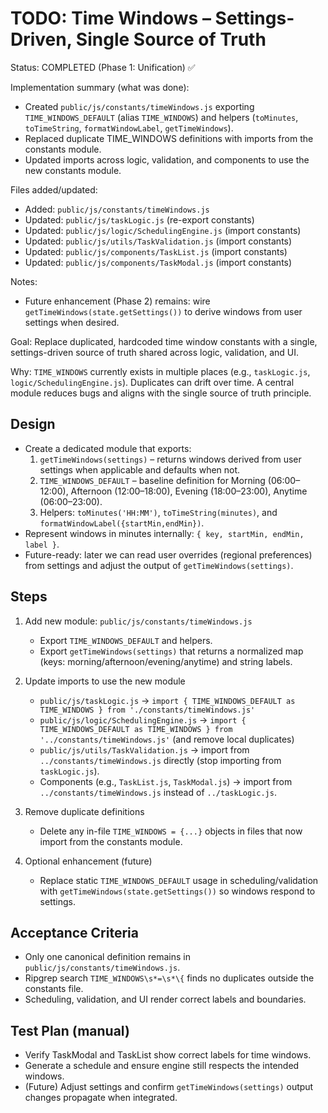 # TODO: Time Windows – Settings-Driven, Single Source of Truth

Status: COMPLETED (Phase 1: Unification) ✅

Implementation summary (what was done):
- Created `public/js/constants/timeWindows.js` exporting `TIME_WINDOWS_DEFAULT` (alias `TIME_WINDOWS`) and helpers (`toMinutes`, `toTimeString`, `formatWindowLabel`, `getTimeWindows`).
- Replaced duplicate TIME_WINDOWS definitions with imports from the constants module.
- Updated imports across logic, validation, and components to use the new constants module.

Files added/updated:
- Added: `public/js/constants/timeWindows.js`
- Updated: `public/js/taskLogic.js` (re-export constants)
- Updated: `public/js/logic/SchedulingEngine.js` (import constants)
- Updated: `public/js/utils/TaskValidation.js` (import constants)
- Updated: `public/js/components/TaskList.js` (import constants)
- Updated: `public/js/components/TaskModal.js` (import constants)

Notes:
- Future enhancement (Phase 2) remains: wire `getTimeWindows(state.getSettings())` to derive windows from user settings when desired.

Goal: Replace duplicated, hardcoded time window constants with a single, settings-driven source of truth shared across logic, validation, and UI.

Why: `TIME_WINDOWS` currently exists in multiple places (e.g., `taskLogic.js`, `logic/SchedulingEngine.js`). Duplicates can drift over time. A central module reduces bugs and aligns with the single source of truth principle.

## Design
- Create a dedicated module that exports:
  1) `getTimeWindows(settings)` – returns windows derived from user settings when applicable and defaults when not.
  2) `TIME_WINDOWS_DEFAULT` – baseline definition for Morning (06:00–12:00), Afternoon (12:00–18:00), Evening (18:00–23:00), Anytime (06:00–23:00).
  3) Helpers: `toMinutes('HH:MM')`, `toTimeString(minutes)`, and `formatWindowLabel({startMin,endMin})`.
- Represent windows in minutes internally: `{ key, startMin, endMin, label }`.
- Future-ready: later we can read user overrides (regional preferences) from settings and adjust the output of `getTimeWindows(settings)`.

## Steps
1) Add new module: `public/js/constants/timeWindows.js`
   - Export `TIME_WINDOWS_DEFAULT` and helpers.
   - Export `getTimeWindows(settings)` that returns a normalized map (keys: morning/afternoon/evening/anytime) and string labels.

2) Update imports to use the new module
   - `public/js/taskLogic.js` → `import { TIME_WINDOWS_DEFAULT as TIME_WINDOWS } from './constants/timeWindows.js'`
   - `public/js/logic/SchedulingEngine.js` → `import { TIME_WINDOWS_DEFAULT as TIME_WINDOWS } from '../constants/timeWindows.js'` (and remove local duplicates)
   - `public/js/utils/TaskValidation.js` → import from `../constants/timeWindows.js` directly (stop importing from `taskLogic.js`).
   - Components (e.g., `TaskList.js`, `TaskModal.js`) → import from `../constants/timeWindows.js` instead of `../taskLogic.js`.

3) Remove duplicate definitions
   - Delete any in-file `TIME_WINDOWS = {...}` objects in files that now import from the constants module.

4) Optional enhancement (future)
   - Replace static `TIME_WINDOWS_DEFAULT` usage in scheduling/validation with `getTimeWindows(state.getSettings())` so windows respond to settings.

## Acceptance Criteria
- Only one canonical definition remains in `public/js/constants/timeWindows.js`.
- Ripgrep search `TIME_WINDOWS\s*=\s*\{` finds no duplicates outside the constants file.
- Scheduling, validation, and UI render correct labels and boundaries.

## Test Plan (manual)
- Verify TaskModal and TaskList show correct labels for time windows.
- Generate a schedule and ensure engine still respects the intended windows.
- (Future) Adjust settings and confirm `getTimeWindows(settings)` output changes propagate when integrated.

